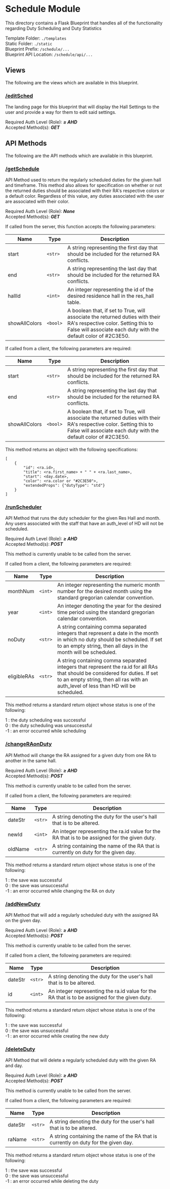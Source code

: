 # Schedule Module
This directory contains a Flask Blueprint that handles 
all of the functionality regarding Duty Scheduling and
Duty Statistics

Template Folder: `./templates` <br />
Static Folder: `./static` <br />
Blueprint Prefix: `/schedule/...` <br />
Blueprint API Location: `/schedule/api/...` <br />

## Views
The following are the views which are available in this blueprint.

### [/editSched](https://localhost:5000/schedule/editSched)
The landing page for this blueprint that will display the Hall Settings
to the user and provide a way for them to edit said settings.

Required Auth Level (Role): _**≥ AHD**_ <br />
Accepted Method(s): _**GET**_


## API Methods
The following are the API methods which are available in this 
blueprint.

### [/getSchedule](https://localhost:5000/schedule/api/getSchedule)
API Method used to return the regularly scheduled duties for the given hall
and timeframe. This method also allows for specification on whether or not
the returned duties should be associated with their RA's respective colors
or a default color. Regardless of this value, any duties associated with
the user are associated with their color.

Required Auth Level (Role): _**None**_ <br />
Accepted Method(s): _**GET**_

If called from the server, this function accepts the following parameters:

| Name          | Type     | Description  |
|---------------|----------|--------------|
| start         | `<str>`  | A string representing the first day that should be included for the returned RA conflicts.|
| end           | `<str>`  | A string representing the last day that should be included for the returned RA conflicts.|
| hallId        | `<int>`  | An integer representing the id of the desired residence hall in the res_hall table.|
| showAllColors | `<bool>` | A boolean that, if set to True, will associate the returned duties with their RA's respective color. Setting this to False will associate each duty with the default color of #2C3E50.|

If called from a client, the following parameters are required:

| Name          | Type     | Description  |
|---------------|----------|--------------|
| start         | `<str>`  | A string representing the first day that should be included for the returned RA conflicts.|
| end           | `<str>`  | A string representing the last day that should be included for the returned RA conflicts.|
| showAllColors | `<bool>` | A boolean that, if set to True, will associate the returned duties with their RA's respective color. Setting this to False will associate each duty with the default color of #2C3E50.|

This method returns an object with the following specifications:
```
[
    {
        "id": <ra.id>,
        "title": <ra.first_name> + " " + <ra.last_name>,
        "start": <day.date>,
        "color": <ra.color or "#2C3E50">,
        "extendedProps": {"dutyType": "std"}
    }
]
```

### [/runScheduler](https://localhost:5000/schedule/api/runScheduler)
API Method that runs the duty scheduler for the given
Res Hall and month. Any users associated with the staff
that have an auth_level of HD will not be scheduled.

Required Auth Level (Role): _**≥ AHD**_ <br />
Accepted Method(s): _**POST**_

This method is currently unable to be called from the server.

If called from a client, the following parameters are required:

| Name        | Type    | Description  |
|-------------|---------|--------------|
| monthNum    | `<int>` | An integer representing the numeric month number for the desired month using the standard gregorian calendar convention.|
| year        | `<int>` | An integer denoting the year for the desired time period using the standard gregorian calendar convention.|
| noDuty      | `<str>` | A string containing comma separated integers that represent a date in the month in which no duty should be scheduled. If set to an empty string, then all days in the month will be scheduled.|
| eligibleRAs | `<str>` | A string containing comma separated integers that represent the ra.id for all RAs that should be considered for duties. If set to an empty string, then all ras with an auth_level of less than HD will be scheduled.|

This method returns a standard return object whose status is one of the
following:

 1 : the duty scheduling was successful <br />
 0 : the duty scheduling was unsuccessful <br />
-1 : an error occurred while scheduling

### [/changeRAonDuty](https://localhost:5000/schedule/api/changeRAonDuty)
API Method will change the RA assigned for a given duty
from one RA to another in the same hall.

Required Auth Level (Role): _**≥ AHD**_ <br />
Accepted Method(s): _**POST**_

This method is currently unable to be called from the server.

If called from a client, the following parameters are required:

| Name    | Type    | Description  |
|---------|---------|--------------|
| dateStr | `<str>` | A string denoting the duty for the user's hall that is to be altered.|
| newId   | `<int>` | An integer representing the ra.id value for the RA that is to be assigned for the given duty.|
| oldName | `<str>` | A string containing the name of the RA that is currently on duty for the given day.|

This method returns a standard return object whose status is one of the
following:

 1 : the save was successful <br />
 0 : the save was unsuccessful <br />
-1 : an error occurred while changing the RA on duty

### [/addNewDuty](https://localhost:5000/schedule/api/addNewDuty)
API Method that will add a regularly scheduled duty
with the assigned RA on the given day.

Required Auth Level (Role): _**≥ AHD**_ <br />
Accepted Method(s): _**POST**_

This method is currently unable to be called from the server.

If called from a client, the following parameters are required:

| Name    | Type    | Description  |
|---------|---------|--------------|
| dateStr | `<str>` | A string denoting the duty for the user's hall that is to be altered.|
| id      | `<int>` | An integer representing the ra.id value for the RA that is to be assigned for the given duty.|

This method returns a standard return object whose status is one of the
following:

 1 : the save was successful <br />
 0 : the save was unsuccessful <br />
-1 : an error occurred while creating the new duty

### [/deleteDuty](https://localhost:5000/schedule/api/deleteDuty)
API Method that will delete a regularly scheduled duty
with the given RA and day.

Required Auth Level (Role): _**≥ AHD**_ <br />
Accepted Method(s): _**POST**_

This method is currently unable to be called from the server.

If called from a client, the following parameters are required:

| Name    | Type    | Description  |
|---------|---------|--------------|
| dateStr | `<str>` | A string denoting the duty for the user's hall that is to be altered.|
| raName  | `<str>` | A string containing the name of the RA that is currently on duty for the given day.|

This method returns a standard return object whose status is one of the
following:

 1 : the save was successful <br />
 0 : the save was unsuccessful <br />
-1 : an error occurred while deleting the duty

